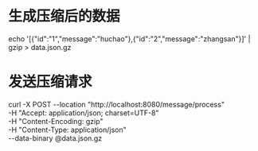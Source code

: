 # 生成压缩后的数据
echo '[{"id":"1","message":"huchao"},{"id":"2","message":"zhangsan"}]' | gzip > data.json.gz

# 发送压缩请求
curl -X POST --location "http://localhost:8080/message/process" \
-H "Accept: application/json; charset=UTF-8" \
-H "Content-Encoding: gzip" \
-H "Content-Type: application/json" \
--data-binary @data.json.gz
